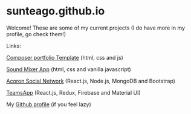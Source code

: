 # sunteago.github.io

Welcome!
These are some of my current projects (I do have more in my profile, go check them!)

Links:

[Composer portfolio Template](https://sunteago.github.io/composer-portfolio/) (html, css and js)

[Sound Mixer App](https://sunteago.github.io/sound-mixer-app/) (html, css and vanilla javascript)

[Acoron Social Network](https://acoron.netlify.app/) (React.js, Node.js, MongoDB and Bootstrap)

[TeamsApp](https://teamsapp.web.app/) (React.js, Redux, Firebase and Material UI)



My [Github profile](https://github.com/sunteago) (if you feel lazy)

